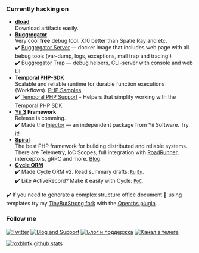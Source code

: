 ### Currently hacking on

- **[dload](https://github.com/php-internal/dload)**  
  Download artifacts easily.
- **[Buggregator](https://github.com/buggregator)**  
  Very cool **free** debug tool. X10 better than Spatie Ray and etc.  
 ✔️ [Buggregator Server](https://github.com/buggregator/server) — docker image that includes web page with all bebug tools (var-dump, logs, exceptions, mail trap and tracing!)  
 ✔️ [Buggregator Trap](https://github.com/buggregator/trap) — debug helpers, CLI-server with console and web UI.
- **Temporal [PHP-SDK](https://github.com/temporalio/sdk-php)**  
  Scalable and reliable runtime for durable function executions (Workflows). [PHP Samples](https://github.com/temporalio/samples-php).  
 ✔️ [Temporal PHP Support](https://github.com/temporal-php/support) - Helpers that simplify working with the Temporal PHP SDK
- **[Yii 3](https://github.com/yiisoft) Framework**  
  Release is comming.  
 ✔️ Made the [Injector](https://github.com/yiisoft/injector) — an independent package from Yii Software. Try it!
- **[Spiral](https://github.com/spiral)**  
  The best PHP framework for building distributed and reliable systems. There are Telemetry, IoC Scopes, full integration with [RoadRunner](https://github.com/roadrunner-server/roadrunner),
  interceptors, gRPC and more. [Blog](https://spiral.dev/blog).
- **[Cycle ORM](https://github.com/cycle/orm)**  
 ✔️ Made Cycle ORM v2.
  Read summary drafts:
  [`Ru`](https://gist.github.com/roxblnfk/e86fa6c591921b19dd8b9afaa1afd7cf)
  [`En`](https://gist.github.com/roxblnfk/c6dbd42ac2a45d60eca43a2e13388ffa).  
 ✔️ Like ActiveRecord? Make it easily with Cycle: [`PoC`](https://github.com/roxblnfk/cycle-active-record).

 ✔️ If you need to generate a complex structure office document 📄 using templates try my
[TinyButStrong fork](https://github.com/roxblnfk/tinybutstrong) with the
[Opentbs plugin](https://github.com/Skrol29/opentbs).


### Follow me

[![Twitter](https://img.shields.io/badge/-Twitter-black?style=flat-square&logo=X)](https://twitter.com/roxblnfk)
[![Blog and Support](https://img.shields.io/badge/-Blog%20and%20Support-black?style=flat-square&logo=Patreon)](https://patreon.com/roxblnfk)
[![Блог и поддержка](https://img.shields.io/badge/-Блог%20и%20поддержка-black?style=flat-square&logo=Boosty)](https://boosty.to/roxblnfk)
[![Канал в телеге](https://img.shields.io/badge/-PHP%20Fart%20Time-black?style=flat-square&logo=telegram)](https://t.me/php_fart)
<!--
[![roxblnfk](https://img.shields.io/endpoint.svg?url=https%3A%2F%2Fshieldsio-patreon.vercel.app%2Fapi%3Fusername%3Droxblnfk%26type%3Dpatrons%26suffix%3Dreaders&style=flat)](https://patreon.com/roxblnfk)
-->

<!--
**roxblnfk/roxblnfk** is a ✨ _special_ ✨ repository because its `README.md` (this file) appears on your GitHub profile.

Here are some ideas to get you started:

- 🔭 I’m currently working on ...
- 🌱 I’m currently learning ...
- 👯 I’m looking to collaborate on ...
- 🤔 I’m looking for help with ...
- 💬 Ask me about ...
- 📫 How to reach me: ...
- 😄 Pronouns: ...
- ⚡ Fun fact: ...
-->

[![roxblnfk github stats](https://github-readme-stats.vercel.app/api?username=roxblnfk&include_all_commits=true&count_private=true&show_icons=true&line_height=20&title_color=FFFFFF&icon_color=FFFFFF&text_color=AAAAAA&bg_color=0D1117&layout=compact&hide_title=true)](https://github.com/anuraghazra/github-readme-stats)

<!--
[![Codersrank widget](https://cr-ss-service.azurewebsites.net/api/ScreenShot?widget=summary&username=roxblnfk&layout=horizontal&width=240&badges=3&branding=false&style=--header-bg-color:%23111;--border-radius:10px;--name-font-size:0.8em;--rank-font-size:0.5em;--bg-color:%23222;--badge-bg-color:%23111;--badge-text-color:%23aaa)](https://profile.codersrank.io/user/roxblnfk/)
-->
